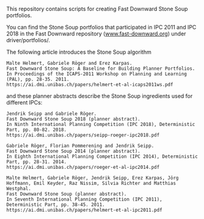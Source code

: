 This repository contains scripts for creating Fast Downward Stone Soup
portfolios.

You can find the Stone Soup portfolios that participated in IPC 2011 and
IPC 2018 in the Fast Downward repository (www.fast-downward.org) under
driver/portfolios/.

The following article introduces the Stone Soup algorithm

    Malte Helmert, Gabriele Röger and Erez Karpas.
    Fast Downward Stone Soup: A Baseline for Building Planner Portfolios.
    In Proceedings of the ICAPS-2011 Workshop on Planning and Learning (PAL), pp. 28-35. 2011.
    https://ai.dmi.unibas.ch/papers/helmert-et-al-icaps2011ws.pdf

and these planner abstracts describe the Stone Soup ingredients used for
different IPCs:

    Jendrik Seipp and Gabriele Röger.
    Fast Downward Stone Soup 2018 (planner abstract).
    In Ninth International Planning Competition (IPC 2018), Deterministic Part, pp. 80-82. 2018.
    https://ai.dmi.unibas.ch/papers/seipp-roeger-ipc2018.pdf

    Gabriele Röger, Florian Pommerening and Jendrik Seipp.
    Fast Downward Stone Soup 2014 (planner abstract).
    In Eighth International Planning Competition (IPC 2014), Deterministic Part, pp. 28-31. 2014.
    https://ai.dmi.unibas.ch/papers/roeger-et-al-ipc2014.pdf

    Malte Helmert, Gabriele Röger, Jendrik Seipp, Erez Karpas, Jörg Hoffmann, Emil Keyder, Raz Nissim, Silvia Richter and Matthias Westphal.
    Fast Downward Stone Soup (planner abstract).
    In Seventh International Planning Competition (IPC 2011), Deterministic Part, pp. 38-45. 2011.
    https://ai.dmi.unibas.ch/papers/helmert-et-al-ipc2011.pdf

